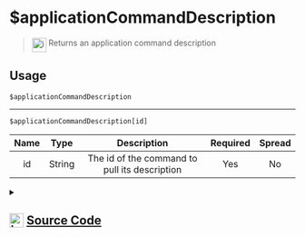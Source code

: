 # $applicationCommandDescription
> <img align="top" src="https://upload.wikimedia.org/wikipedia/commons/thumb/e/e4/Infobox_info_icon.svg/160px-Infobox_info_icon.svg.png?20150409153300" alt="image" width="25" height="auto"> Returns an application command description
## Usage
```
$applicationCommandDescription
```
---
```
$applicationCommandDescription[id]
```
| Name | Type | Description | Required | Spread
| :---: | :---: | :---: | :---: | :---: |
id | String | The id of the command to pull its description | Yes | No
<details>
<summary>
    
## <img align="top" src="https://cdn4.iconfinder.com/data/icons/iconsimple-logotypes/512/github-512.png" alt="image" width="25" height="auto">  [Source Code](https://github.com/tryforge/ForgeScript-V2/blob/main/src/native/applicationCommandDescription.ts)
    
</summary>
    
```ts
import { noop } from "lodash"
import { ArgType, NativeFunction, Return } from "../structures"

export default new NativeFunction({
    name: "$applicationCommandDescription",
    version: "1.0.7",
    description: "Returns an application command description",
    brackets: false,
    args: [
        {
            name: "id",
            description: "The id of the command to pull its description",
            rest: false,
            required: true,
            type: ArgType.String,
        },
    ],
    unwrap: true,
    async execute(ctx, [id]) {
        if (this.hasFields) {
            const command = await ctx.client.application.commands.fetch(id).catch(noop)
            return Return.success(command ? command.description : undefined)
        }

        return Return.success(ctx.interaction?.isCommand() ? ctx.interaction.command?.description : undefined)
    },
})

```
    
</details>